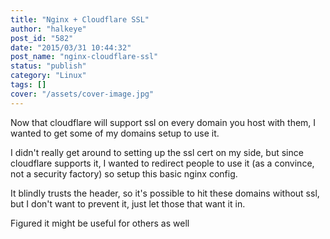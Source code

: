 ```yaml
---
title: "Nginx + Cloudflare SSL"
author: "halkeye"
post_id: "582"
date: "2015/03/31 10:44:32"
post_name: "nginx-cloudflare-ssl"
status: "publish"
category: "Linux"
tags: []
cover: "/assets/cover-image.jpg"
---
```


Now that cloudflare will support ssl on every domain you host with them, I wanted to get some of my domains setup to use it.

I didn't really get around to setting up the ssl cert on my side, but since cloudflare supports it, I wanted to redirect people to use it (as a convince, not a security factory) so setup this basic nginx config.

<github-gist id="halkeye/0dea284e6218fa49614b"></github-gist>

It blindly trusts the header, so it's possible to hit these domains without ssl, but I don't want to prevent it, just let those that want it in.

Figured it might be useful for others as well
